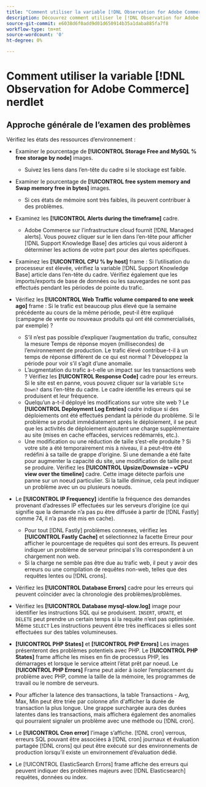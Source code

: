 ```yaml
---
title: "Comment utiliser la variable [!DNL Observation for Adobe Commerce] nerdlet"
description: Découvrez comment utiliser le [!DNL Observation for Adobe Commerce] le petit oiseau.
source-git-commit: e6038d6f0add9d01d650914b35a1daba885fa7f8
workflow-type: tm+mt
source-wordcount: '0'
ht-degree: 0%

---
```


# Comment utiliser la variable [!DNL Observation for Adobe Commerce] nerdlet

## Approche générale de l’examen des problèmes

Vérifiez les états des ressources d’environnement :

* Examiner le pourcentage de **[!UICONTROL Storage Free and MySQL % free storage by node]** images.

   * Suivez les liens dans l’en-tête du cadre si le stockage est faible.

* Examiner le pourcentage de **[!UICONTROL free system memory and Swap memory free in bytes]** images.

   * Si ces états de mémoire sont très faibles, ils peuvent contribuer à des problèmes.

* Examinez les **[!UICONTROL Alerts during the timeframe]** cadre.

   * Adobe Commerce sur l’infrastructure cloud fournit [!DNL Managed alerts]. Vous pouvez cliquer sur le lien dans l’en-tête pour afficher [!DNL Support Knowledge Base] des articles qui vous aideront à déterminer les actions de votre part pour des alertes spécifiques.

* Examinez les **[!UICONTROL CPU % by host]** frame : Si l’utilisation du processeur est élevée, vérifiez la variable [!DNL Support Knowledge Base] article dans l’en-tête du cadre. Vérifiez également que les imports/exports de base de données ou les sauvegardes ne sont pas effectués pendant les périodes de pointe du trafic.

* Vérifiez les **[!UICONTROL Web Traffic volume compared to one week ago]** frame : Si le trafic est beaucoup plus élevé que la semaine précédente au cours de la même période, peut-il être expliqué (campagne de vente ou nouveaux produits qui ont été commercialisés, par exemple) ?
   * S’il n’est pas possible d’expliquer l’augmentation du trafic, consultez la mesure Temps de réponse moyen (millisecondes) de l’environnement de production. Le trafic élevé contribue-t-il à un temps de réponse différent de ce qui est normal ? Développez la période pour voir s’il s’agit d’une anomalie.
   * L’augmentation du trafic a-t-elle un impact sur les transactions web ? Vérifiez les **[!UICONTROL Response Code]** cadre pour les erreurs. Si le site est en panne, vous pouvez cliquer sur la variable `Site Down?` dans l’en-tête du cadre. Le cadre identifie les erreurs qui se produisent et leur fréquence.
   * Quelqu’un a-t-il déployé les modifications sur votre site web ? Le **[!UICONTROL Deployment Log Entries]** cadre indique si des déploiements ont été effectués pendant la période du problème. Si le problème se produit immédiatement après le déploiement, il se peut que les activités de déploiement ajoutent une charge supplémentaire au site (mises en cache effacées, services redémarrés, etc.).
   * Une modification ou une réduction de taille s’est-elle produite ? Si votre site a été temporairement mis à niveau, il a peut-être été redéfini à sa taille de grappe d’origine. Si une demande a été faite pour augmenter la capacité du site, une modification de taille peut se produire. Vérifiez les **[!UICONTROL Upsize/Downsize – vCPU view over the timeline]** cadre. Cette image détecte parfois une panne sur un noeud particulier. Si la taille diminue, cela peut indiquer un problème avec un ou plusieurs noeuds.

* Le **[!UICONTROL IP Frequency]** identifie la fréquence des demandes provenant d’adresses IP effectuées sur les serveurs d’origine (ce qui signifie que la demande n’a pas pu être diffusée à partir de [!DNL Fastly] comme 74, il n’a pas été mis en cache).

   * Pour tout [!DNL Fastly] problèmes connexes, vérifiez les **[!UICONTROL Fastly Cache]** et sélectionnez la facette Erreur pour afficher le pourcentage de requêtes qui sont des erreurs. Ils peuvent indiquer un problème de serveur principal s’ils correspondent à un chargement non web.
   * Si la charge ne semble pas être due au trafic web, il peut y avoir des erreurs ou une compilation de requêtes non-web, telles que des requêtes lentes ou [!DNL crons].

* Vérifiez les **[!UICONTROL Database Errors]** cadre pour les erreurs qui peuvent coïncider avec la chronologie des problèmes/problèmes.
* Vérifiez les **[!UICONTROL Database mysql-slow.log]** image pour identifier les instructions SQL qui se produisent. `INSERT`, `UPDATE`, et `DELETE` peut prendre un certain temps si la requête n’est pas optimisée. Même `SELECT` Les instructions peuvent être très inefficaces si elles sont effectuées sur des tables volumineuses.
* **[!UICONTROL PHP States]** et **[!UICONTROL PHP Errors]** Les images présenteront des problèmes potentiels avec PHP. Le **[!UICONTROL PHP States]** frame affiche les mises en fin de processus PHP, les démarrages et lorsque le service atteint l’état prêt par noeud. Le **[!UICONTROL PHP Errors]** Frame peut aider à isoler l’emplacement du problème avec PHP, comme la taille de la mémoire, les programmes de travail ou le nombre de serveurs.
* Pour afficher la latence des transactions, la table Transactions - Avg, Max, Min peut être triée par colonne afin d&#39;afficher la durée de transaction la plus longue. Une grappe surchargée aura des durées latentes dans les transactions, mais affichera également des anomalies qui pourraient signaler un problème avec une méthode ou [!DNL cron].
* Le **[!UICONTROL Cron error]** l’image s’affiche. [!DNL cron] verrous, erreurs SQL pouvant être associées à [!DNL cron] journaux et évaluation partagée [!DNL crons] qui peut être exécuté sur des environnements de production lorsqu’il existe un environnement d’évaluation dédié.
* Le [!UICONTROL ElasticSearch Errors] frame affiche des erreurs qui peuvent indiquer des problèmes majeurs avec [!DNL Elasticsearch] requêtes, données ou index.
